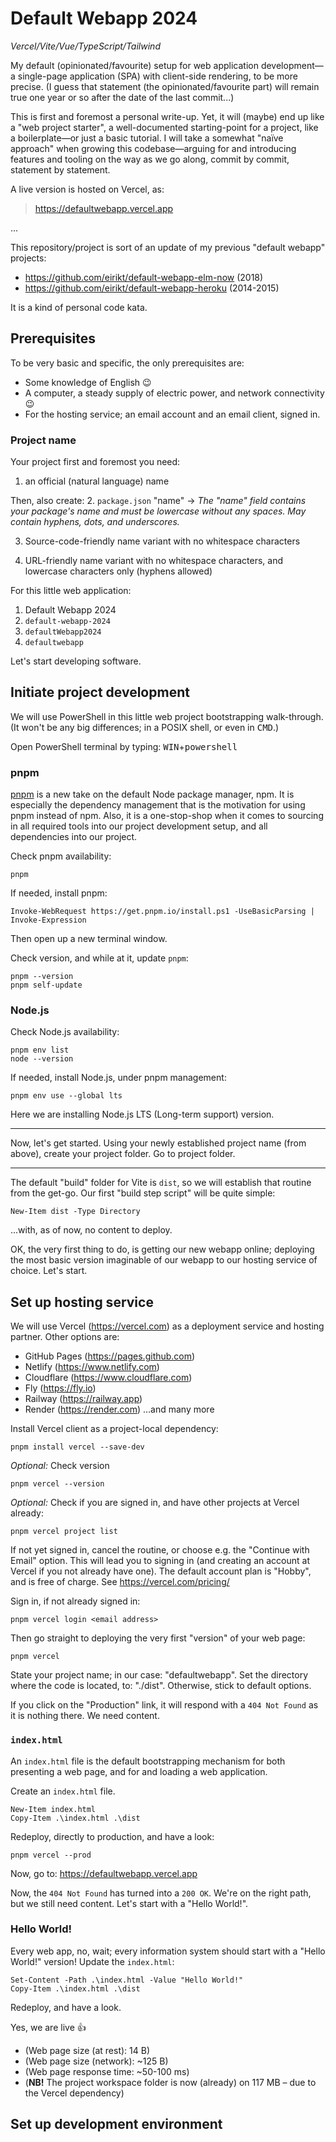 # Default Webapp 2024
*Vercel/Vite/Vue/TypeScript/Tailwind*

My default (opinionated/favourite) setup for web application development—a single-page application (SPA) with client-side rendering, to be more precise. (I guess that statement (the opinionated/favourite part) will remain true one year or so after the date of the last commit...)

This is first and foremost a personal write-up. Yet, it will (maybe) end up like a "web project starter",
a well-documented starting-point for a project, like a boilerplate—or just a basic tutorial.
I will take a somewhat "naïve approach" when growing this codebase—arguing for and introducing features and tooling on the way as we go along, commit by commit, statement by statement.

A live version is hosted on Vercel, as:
>https://defaultwebapp.vercel.app

...

This repository/project is sort of an update of my previous "default webapp" projects:
- https://github.com/eirikt/default-webapp-elm-now (2018)
- https://github.com/eirikt/default-webapp-heroku (2014-2015)

It is a kind of personal code kata.



## Prerequisites
To be very basic and specific, the only prerequisites are:
- Some knowledge of English 😉
- A computer, a steady supply of electric power, and network connectivity 😉
- For the hosting service; an email account and an email client, signed in.


### Project name
Your project first and foremost you need:
1. an official (natural language) name

Then, also create:
2. `package.json` "name" -> _The "name" field contains your package's name and must be lowercase without any spaces.
   May contain hyphens, dots, and underscores._

3. Source-code-friendly name variant with no whitespace characters

4. URL-friendly name variant with no whitespace characters, and lowercase characters only (hyphens allowed)

For this little web application:
1. Default Webapp 2024
2. `default-webapp-2024`
3. `defaultWebapp2024`
4. `defaultwebapp`

Let's start developing software.



## Initiate project development
We will use PowerShell in this little web project bootstrapping walk-through.
(It won't be any big differences; in a POSIX shell, or even in <kbd>CMD</kbd>.)

Open PowerShell terminal by typing:
<kbd>WIN</kbd>+<kbd>powershell</kbd>


### pnpm
[pnpm](https://pnpm.io) is a new take on the default Node package manager, npm.
It is especially the dependency management that is the motivation for using pnpm instead of npm.
Also, it is a one-stop-shop when it comes to sourcing in all required tools into our project development setup,
and all dependencies into our project.

Check pnpm availability:
```shell
pnpm
```
If needed, install pnpm:
```shell
Invoke-WebRequest https://get.pnpm.io/install.ps1 -UseBasicParsing | Invoke-Expression
```
Then open up a new terminal window.

Check version, and while at it, update `pnpm`:
```shell
pnpm --version
pnpm self-update
```


### Node.js
Check Node.js availability:
```shell
pnpm env list
node --version
```

If needed, install Node.js, under pnpm management:
```shell
pnpm env use --global lts
```
Here we are installing Node.js LTS (Long-term support) version.


---


Now, let's get started.
Using your newly established project name (from above), create your project folder.
Go to project folder.


---


The default "build" folder for Vite is `dist`, so we will establish that routine from the get-go.
Our first "build step script" will be quite simple:
```shell
New-Item dist -Type Directory
```
...with, as of now, no content to deploy.

OK, the very first thing to do, is getting our new webapp online;
deploying the most basic version imaginable of our webapp to our hosting service of choice.
Let's start.



## Set up hosting service
We will use Vercel (https://vercel.com) as a deployment service and hosting partner.
Other options are:
- GitHub Pages (https://pages.github.com)
- Netlify (https://www.netlify.com)
- Cloudflare (https://www.cloudflare.com)
- Fly (https://fly.io)
- Railway (https://railway.app)
- Render (https://render.com)
  ...and many more

Install Vercel client as a project-local dependency:
```shell
pnpm install vercel --save-dev
```

_Optional:_ Check version
```shell
pnpm vercel --version
```

_Optional:_ Check if you are signed in, and have other projects at Vercel already:
```shell
pnpm vercel project list
```
If not yet signed in, cancel the routine, or choose e.g. the "Continue with Email" option.
This will lead you to signing in (and creating an account at Vercel if you not already have one).
The default account plan is "Hobby", and is free of charge.
See https://vercel.com/pricing/

Sign in, if not already signed in:
```shell
pnpm vercel login <email address>
```

Then go straight to deploying the very first "version" of your web page:
```shell
pnpm vercel
```
State your project name; in our case: "defaultwebapp".
Set the directory where the code is located, to: "./dist".
Otherwise, stick to default options.

If you click on the "Production" link, it will respond with a `404 Not Found` as it is nothing there.
We need content.


### `index.html`
An `index.html` file is the default bootstrapping mechanism for both presenting a web page,
and for and loading a web application.

Create an `index.html` file.
```shell
New-Item index.html
Copy-Item .\index.html .\dist
```
Redeploy, directly to production, and have a look:
```shell
pnpm vercel --prod
```

Now, go to:
https://defaultwebapp.vercel.app

Now, the `404 Not Found` has turned into a `200 OK`.
We're on the right path, but we still need content.
Let's start with a "Hello World!".


### Hello World!
Every web app, no, wait; every information system should start with a "Hello World!" version!
Update the `index.html`:
```shell
Set-Content -Path .\index.html -Value "Hello World!"
Copy-Item .\index.html .\dist
```
Redeploy, and have a look.

Yes, we are live 👍

- (Web page size (at rest): 14 B)
- (Web page size (network): ~125 B)
- (Web page response time: ~50-100 ms)
- (**NB!** The project workspace folder is now (already) on 117 MB – due to the Vercel dependency)



## Set up development environment
